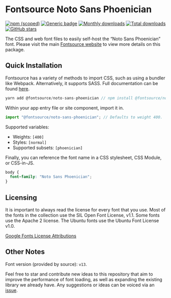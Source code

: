 # Fontsource Noto Sans Phoenician

[![npm (scoped)](https://img.shields.io/npm/v/@fontsource/noto-sans-phoenician?color=brightgreen)](https://www.npmjs.com/package/@fontsource/noto-sans-phoenician) [![Generic badge](https://img.shields.io/badge/fontsource-passing-brightgreen)](https://github.com/fontsource/fontsource) [![Monthly downloads](https://badgen.net/npm/dm/@fontsource/noto-sans-phoenician)](https://github.com/fontsource/fontsource) [![Total downloads](https://badgen.net/npm/dt/@fontsource/noto-sans-phoenician)](https://github.com/fontsource/fontsource) [![GitHub stars](https://img.shields.io/github/stars/fontsource/fontsource.svg?style=social&label=Star)](https://github.com/fontsource/fontsource/stargazers)

The CSS and web font files to easily self-host the “Noto Sans Phoenician” font. Please visit the main [Fontsource website](https://fontsource.org/fonts/noto-sans-phoenician) to view more details on this package.

## Quick Installation

Fontsource has a variety of methods to import CSS, such as using a bundler like Webpack. Alternatively, it supports SASS. Full documentation can be found [here](https://fontsource.org/docs/introduction).

```javascript
yarn add @fontsource/noto-sans-phoenician // npm install @fontsource/noto-sans-phoenician
```

Within your app entry file or site component, import it in.

```javascript
import "@fontsource/noto-sans-phoenician"; // Defaults to weight 400.
```

Supported variables:

- Weights: `[400]`
- Styles: `[normal]`
- Supported subsets: `[phoenician]`

Finally, you can reference the font name in a CSS stylesheet, CSS Module, or CSS-in-JS.

```css
body {
  font-family: "Noto Sans Phoenician";
}
```

## Licensing

It is important to always read the license for every font that you use.
Most of the fonts in the collection use the SIL Open Font License, v1.1. Some fonts use the Apache 2 license. The Ubuntu fonts use the Ubuntu Font License v1.0.

[Google Fonts License Attributions](https://fonts.google.com/attribution)

## Other Notes

Font version (provided by source): `v13`.

Feel free to star and contribute new ideas to this repository that aim to improve the performance of font loading, as well as expanding the existing library we already have. Any suggestions or ideas can be voiced via an [issue](https://github.com/fontsource/fontsource/issues).
